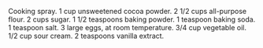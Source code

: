 Cooking spray.
1 cup unsweetened cocoa powder.
2 1/2 cups all-purpose flour.
2 cups sugar.
1 1/2 teaspoons baking powder.
1 teaspoon baking soda.
1 teaspoon salt.
3 large eggs, at room temperature.
3/4 cup vegetable oil.
1/2 cup sour cream.
2 teaspoons vanilla extract.